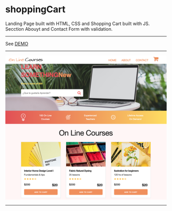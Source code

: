 # shoppingCart

Landing Page built with HTML, CSS and Shopping Cart built with JS.<br/>
Secction Abouyt and Contact Form with validation.
<hr/>
<p>See <a href="https://agusprats.github.io/shoppingCart/" target="new">DEMO</a>
<br/>
<hr>
<img src="shoppingCart.png">
<hr>

